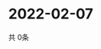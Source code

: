 # 2022-02-07
  共 0条

  <!-- BEGIN -->
  <!-- 最后更新时间Mon Feb 07 2022 11:02:28 GMT+0000 (Coordinated Universal Time) -->
  
  <!-- END -->
  
  